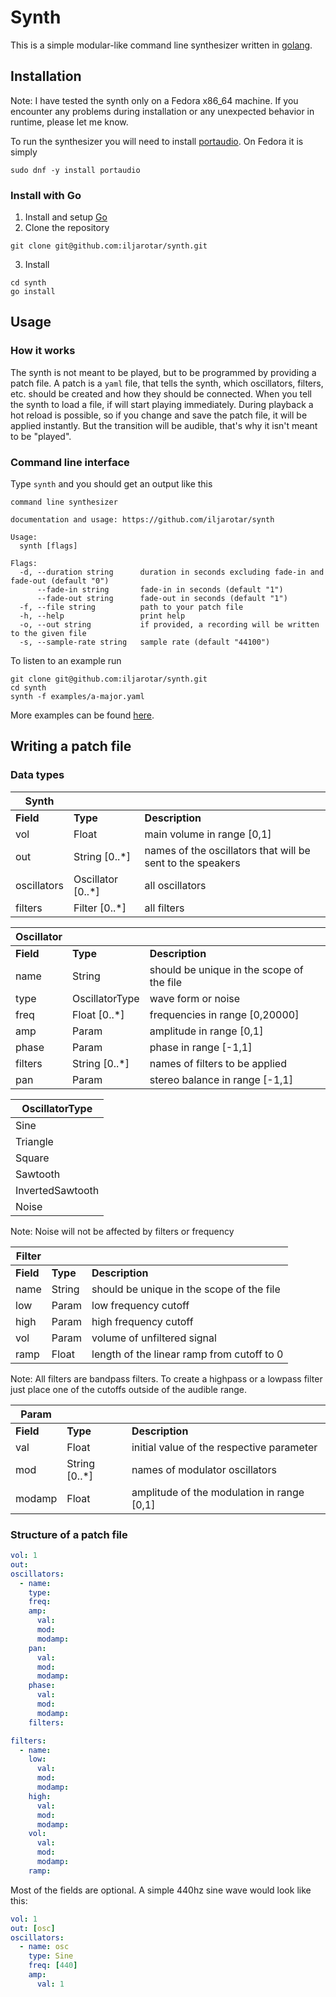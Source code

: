 # Synth

This is a simple modular-like command line synthesizer written in [golang](https://go.dev/).

## Installation

Note: I have tested the synth only on a Fedora x86_64 machine. If you encounter any problems during installation or any unexpected behavior in runtime, please let me know.

To run the synthesizer you will need to install [portaudio](http://portaudio.com/docs/v19-doxydocs/tutorial_start.html). On Fedora it is simply

```
sudo dnf -y install portaudio
```

### Install with Go

1. Install and setup [Go](https://go.dev/doc/install)
2. Clone the repository

```
git clone git@github.com:iljarotar/synth.git
```

3. Install

```
cd synth
go install
```

## Usage

### How it works

The synth is not meant to be played, but to be programmed by providing a patch file. A patch is a `yaml` file, that tells the synth, which oscillators, filters, etc. should be created and how they should be connected. When you tell the synth to load a file, if will start playing immediately. During playback a hot reload is possible, so if you change and save the patch file, it will be applied instantly. But the transition will be audible, that's why it isn't meant to be "played".

### Command line interface

Type `synth` and you should get an output like this

```
command line synthesizer

documentation and usage: https://github.com/iljarotar/synth

Usage:
  synth [flags]

Flags:
  -d, --duration string      duration in seconds excluding fade-in and fade-out (default "0")
      --fade-in string       fade-in in seconds (default "1")
      --fade-out string      fade-out in seconds (default "1")
  -f, --file string          path to your patch file
  -h, --help                 print help
  -o, --out string           if provided, a recording will be written to the given file
  -s, --sample-rate string   sample rate (default "44100")
```

To listen to an example run

```
git clone git@github.com:iljarotar/synth.git
cd synth
synth -f examples/a-major.yaml
```

More examples can be found [here](https://github.com/iljarotar/synth-patches).

## Writing a patch file

### Data types

| Synth       |                   |                                                            |
| ----------- | ----------------- | ---------------------------------------------------------- |
| **Field**   | **Type**          | **Description**                                            |
| vol         | Float             | main volume in range [0,1]                                 |
| out         | String [0..*]     | names of the oscillators that will be sent to the speakers |
| oscillators | Oscillator [0..*] | all oscillators                                            |
| filters     | Filter [0..*]     | all filters                                                |

| Oscillator |                |                                           |
| ---------- | -------------- | ----------------------------------------- |
| **Field**  | **Type**       | **Description**                           |
| name       | String         | should be unique in the scope of the file |
| type       | OscillatorType | wave form or noise                        |
| freq       | Float [0..*]   | frequencies in range [0,20000]            |
| amp        | Param          | amplitude in range [0,1]                  |
| phase      | Param          | phase in range [-1,1]                     |
| filters    | String [0..*]  | names of filters to be applied            |
| pan        | Param          | stereo balance in range [-1,1]            |

| OscillatorType   |
| ---------------- |
| Sine             |
| Triangle         |
| Square           |
| Sawtooth         |
| InvertedSawtooth |
| Noise            |

Note: Noise will not be affected by filters or frequency

| Filter    |          |                                            |
| --------- | -------- | ------------------------------------------ |
| **Field** | **Type** | **Description**                            |
| name      | String   | should be unique in the scope of the file  |
| low       | Param    | low frequency cutoff                       |
| high      | Param    | high frequency cutoff                      |
| vol       | Param    | volume of unfiltered signal                |
| ramp      | Float    | length of the linear ramp from cutoff to 0 |

Note: All filters are bandpass filters. To create a highpass or a lowpass filter just place one of the cutoffs outside of the audible range.

| Param     |               |                                            |
| --------- | ------------- | ------------------------------------------ |
| **Field** | **Type**      | **Description**                            |
| val       | Float         | initial value of the respective parameter  |
| mod       | String [0..*] | names of modulator oscillators             |
| modamp    | Float         | amplitude of the modulation in range [0,1] |

### Structure of a patch file

```yaml
vol: 1
out:
oscillators:
  - name:
    type:
    freq:
    amp:
      val:
      mod:
      modamp:
    pan:
      val:
      mod:
      modamp:
    phase:
      val:
      mod:
      modamp:
    filters:

filters:
  - name:
    low:
      val:
      mod:
      modamp:
    high:
      val:
      mod:
      modamp:
    vol:
      val:
      mod:
      modamp:
    ramp:
```

Most of the fields are optional. A simple 440hz sine wave would look like this:

```yaml
vol: 1
out: [osc]
oscillators:
  - name: osc
    type: Sine
    freq: [440]
    amp:
      val: 1
```

